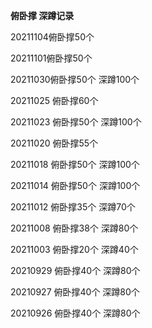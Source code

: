 **俯卧撑 深蹲记录**

20211104俯卧撑50个

20211101俯卧撑50个

20211030俯卧撑50个 深蹲100个

20211025 俯卧撑60个

20211023 俯卧撑50个 深蹲100个

20211020 俯卧撑55个

20211018 俯卧撑50个 深蹲100个

20211014 俯卧撑50个 深蹲100个

20211012 俯卧撑35个 深蹲70个

20211008 俯卧撑38个 深蹲80个

20211003 俯卧撑20个 深蹲40个

20210929 俯卧撑40个 深蹲80个

20210927 俯卧撑40个 深蹲80个

20210926 俯卧撑40个 深蹲80个

